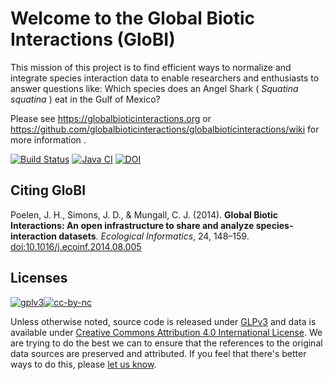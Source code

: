 Welcome to the Global Biotic Interactions (GloBI)
======================================

This mission of this project is to find efficient ways to normalize and integrate species interaction data to enable researchers and enthusiasts to answer questions like: Which species does an Angel Shark ( _Squatina squatina_ ) eat in the Gulf of Mexico? 

Please see https://globalbioticinteractions.org or https://github.com/globalbioticinteractions/globalbioticinteractions/wiki for more information .

[![Build Status](https://travis-ci.com/globalbioticinteractions/globalbioticinteractions.png)](https://travis-ci.com/globalbioticinteractions/globalbioticinteractions) [![Java CI](https://github.com/globalbioticinteractions/globalbioticinteractions/workflows/Java%20CI/badge.svg)](https://github.com/globalbioticinteractions/globalbioticinteractions/actions?query=workflow%3A%22Java+CI%22) [![DOI](https://zenodo.org/badge/2478263.svg)](https://zenodo.org/badge/latestdoi/2478263) 

## Citing GloBI

Poelen, J. H., Simons, J. D., & Mungall, C. J. (2014). **Global Biotic Interactions: An open infrastructure to share and analyze species-interaction datasets**. *Ecological Informatics*, 24, 148–159. [doi:10.1016/j.ecoinf.2014.08.005](https://doi.org/10.1016/j.ecoinf.2014.08.005)

## Licenses
[![gplv3](https://www.gnu.org/graphics/gplv3-88x31.png)](https://www.gnu.org/licenses/gpl.html)[![cc-by-nc](https://i.creativecommons.org/l/by/4.0/88x31.png)](https://creativecommons.org/licenses/by/4.0/)

Unless otherwise noted, source code is released under [GLPv3](https://www.gnu.org/licenses/gpl.html) and data is available under [Creative Commons Attribution 4.0 International License](https://creativecommons.org/licenses/by/4.0/). We are trying to do the best we can to ensure that the references to the original data sources are preserved and attributed. If you feel that there's better ways to do this, please [let us know](https://github.com/globalbioticinteractions/globalbioticinteractions/issues/new).
